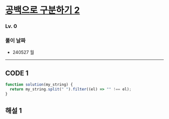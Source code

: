 # [공백으로 구분하기 2](https://school.programmers.co.kr/learn/courses/30/lessons/181868)

### Lv. 0

### 풀이 날짜

- 240527 월

---

## CODE 1

```javascript
function solution(my_string) {
  return my_string.split(" ").filter((el) => "" !== el);
}
```

## 해설 1

